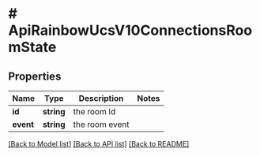 # # ApiRainbowUcsV10ConnectionsRoomState

## Properties

Name | Type | Description | Notes
------------ | ------------- | ------------- | -------------
**id** | **string** | the room Id | 
**event** | **string** | the room event | 

[[Back to Model list]](../../README.md#documentation-for-models) [[Back to API list]](../../README.md#documentation-for-api-endpoints) [[Back to README]](../../README.md)


